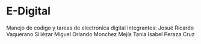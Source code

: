 # E-Digital
Manejo de codigo y tareas de electronica digital
Integrantes:
Josué Ricardo Vaquerano Siliézar
Miguel Orlando Monchez Mejía
Tania Isabel Peraza Cruz
